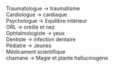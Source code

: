 Traumatologue -> traumatisme  
Cardiologue -> cardiaque  
Psychologue -> Equilibre intérieur  
ORL -> oreille et nez  
Ophtalmologiste -> yeux  
Dentiste -> infection dentaire  
Pédiatre -> Jeunes  
Médicament scientifique  
chamane -> Magie et plante hallucinogène  